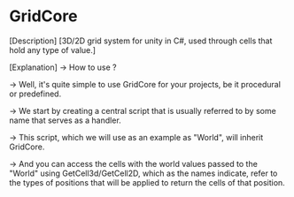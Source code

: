 # GridCore
[Description]
[3D/2D grid system for unity in C#, used through cells that hold any type of value.]

[Explanation]
-> How to use ?

-> Well, it's quite simple to use GridCore for your projects, be it procedural or predefined.

-> We start by creating a central script that is usually referred to by some name that serves as a handler.

-> This script, which we will use as an example as "World", will inherit GridCore<Type of object to be stored by the cell>.

-> And you can access the cells with the world values passed to the "World" using GetCell3d/GetCell2D, which as the names indicate, refer to the types of positions that will be applied to return the cells of that position.
